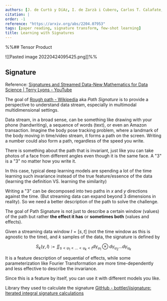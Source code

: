 ```yaml
---
authors: [J. de Curtò y DíAz, I. de Zarzà i Cubero, Carlos T. Calafate, Hong Yan]
citation: |
order: -1
reference: "https://arxiv.org/abs/2204.07953"
tags: [paper reading, signature transform, few-shot learning]
title: Learning with Signatures
---
```


%%## Tensor Product

![[Pasted image 20220424095425.png]]%%

## Signature

Reference: [Signatures and Streamed Data-New Mathematics for Data Science | Terry Lyons - YouTube](https://www.youtube.com/watch?v=PPBo-egC0hA)

The goal of [Rough path - Wikipedia](https://en.wikipedia.org/wiki/Rough_path) aka *Path Signature* is to provide a perspective to understand data stream, especially in multimodal multidimensional settings.

Data stream, in a broad sense, can be something like drawing with your phone (handwriting), a sequence of words (text), or even an Amazon transaction. Imagine the body pose tracking problem, where a landmark of the body moving in time/video stream, it forms a path on the screen. Writing a number could also form a path, regardless of the speed you write.

There is something about the path that is invariant, just like you can take photos of a face from different angles even though it is the same face. A "3" is a "3" no matter how you write it.

In this case, typical deep learning models are spending a lot of the time learning such invariance instead of the true feature/essence of the data (learning the definition VS. learning the similarity)

Writing a "3" can be decomposed into two paths in $x$ and $y$ directions against the time. (But streaming data can expand beyond 3 dimensions in reality). So we need a better description of the path to solve the challenge.

The goal of Path Signature is not just to describe a certain window (values) of the path but rather **the effect it has** or **sometimes both** (values and effects).

Given a streaming data window $I = [s, t]$ (not the time window as this is agnostic to the time), and $k$ samples of the data, the signature is defined by

$$
S_k(\gamma, I) := \iint_{s<u_1<...<u_k<t}d\gamma_{u_1}\otimes d\gamma_{u_2}...d\gamma_{u_k}
$$

It is a feature description of sequential of effects, while some parameterization like Fourier Transformation are more time-dependently and less effective to describe the invariance.

Since this is a feature by itself, you can use it with different models you like.

Library they used to calculate the signature [GitHub - bottler/iisignature: Iterated integral signature calculations](https://github.com/bottler/iisignature)

